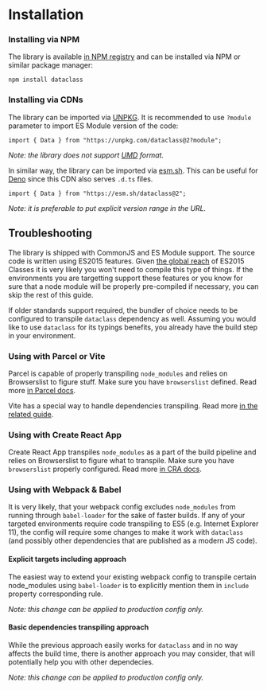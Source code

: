 # Installation

### Installing via NPM

The library is available [in NPM registry](https://www.npmjs.com/package/dataclass) and can be
installed via NPM or similar package manager:

```sh:no-line-numbers
npm install dataclass
```

### Installing via CDNs

The library can be imported via [UNPKG](https://unpkg.com/). It is recommended to use `?module`
parameter to import ES Module version of the code:

```js:no-line-numbers
import { Data } from "https://unpkg.com/dataclass@2?module";
```

_Note: the library does not support [UMD](https://github.com/umdjs/umd) format._

In similar way, the library can be imported via [esm.sh](http://esm.sh/). This can be useful for
[Deno](https://deno.land/) since this CDN also serves `.d.ts` files.

```ts:no-line-numbers
import { Data } from "https://esm.sh/dataclass@2";
```

_Note: it is preferable to put explicit version range in the URL._

## Troubleshooting

The library is shipped with CommonJS and ES Module support. The source code is written using ES2015
features. Given [the global reach](https://caniuse.com/es6-class) of ES2015 Classes it is very
likely you won't need to compile this type of things. If the environments you are targetting support
these features or you know for sure that a node module will be properly pre-compiled if necessary,
you can skip the rest of this guide.

If older standards support required, the bundler of choice needs to be configured to transpile
`dataclass` dependency as well. Assuming you would like to use `dataclass` for its typings benefits,
you already have the build step in your environment.

### Using with Parcel or Vite

Parcel is capable of properly transpiling `node_modules` and relies on Browserslist to figure stuff.
Make sure you have `browserslist` defined. Read more
[in Parcel docs](https://parceljs.org/getting-started/webapp/#declaring-browser-targets).

Vite has a special way to handle dependencies transpiling. Read more
[in the related guide](https://vitejs.dev/guide/dep-pre-bundling.html).

### Using with Create React App

Create React App transpiles `node_modules` as a part of the build pipeline and relies on
Browserslist to figure what to transpile. Make sure you have `browserslist` properly configured.
Read more
[in CRA docs](https://create-react-app.dev/docs/supported-browsers-features/#configuring-supported-browsers).

### Using with Webpack & Babel

It is very likely, that your webpack config excludes `node_modules` from running through
`babel-loader` for the sake of faster builds. If any of your targeted environments require code
transpiling to ES5 (e.g. Internet Explorer 11), the config will require some changes to make it work
with `dataclass` (and possibly other dependencies that are published as a modern JS code).

#### Explicit targets including approach

The easiest way to extend your existing webpack config to transpile certain node_modules using
`babel-loader` is to explicitly mention them in `include` property corresponding rule.

_Note: this change can be applied to production config only._

#### Basic dependencies transpiling approach

While the previous approach easily works for `dataclass` and in no way affects the build time, there
is another approach you may consider, that will potentially help you with other dependecies.

_Note: this change can be applied to production config only._
